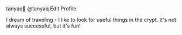 # 


tanyaq🎩
@tanyaq
Edit Profile

I dream of traveling - I like to look for useful things in the crypt. It's not always successful, but it's fun!
